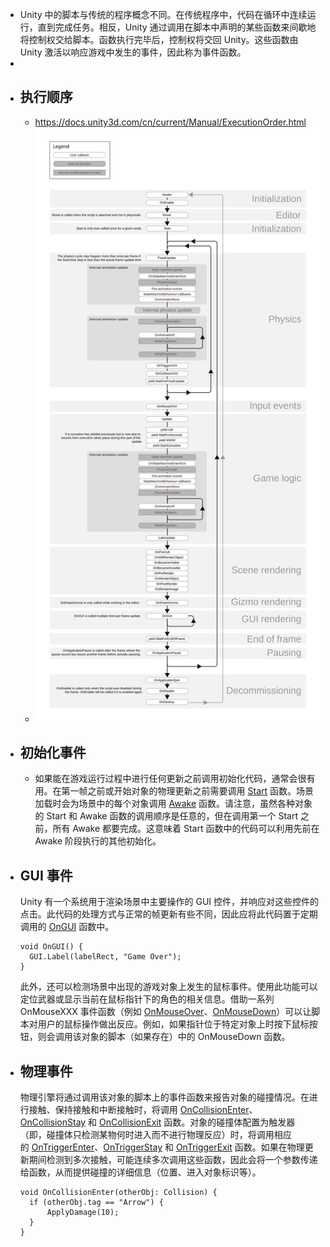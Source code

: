 - Unity 中的脚本与传统的程序概念不同。在传统程序中，代码在循环中连续运行，直到完成任务。相反，Unity 通过调用在脚本中声明的某些函数来间歇地将控制权交给脚本。函数执行完毕后，控制权将交回 Unity。这些函数由 Unity 激活以响应游戏中发生的事件，因此称为事件函数。
-
- ## 执行顺序
	- https://docs.unity3d.com/cn/current/Manual/ExecutionOrder.html
	- ![monobehaviour_flowchart.svg](../assets/monobehaviour_flowchart_1718163415620_0.svg)
- ## 初始化事件
	- 如果能在游戏运行过程中进行任何更新之前调用初始化代码，通常会很有用。在第一帧之前或开始对象的物理更新之前需要调用 [Start](https://docs.unity3d.com/cn/current/ScriptReference/MonoBehaviour.Start.html) 函数。场景加载时会为场景中的每个对象调用 [Awake](https://docs.unity3d.com/cn/current/ScriptReference/MonoBehaviour.Awake.html) 函数。请注意，虽然各种对象的 Start 和 Awake 函数的调用顺序是任意的，但在调用第一个 Start 之前，所有 Awake 都要完成。这意味着 Start 函数中的代码可以利用先前在 Awake 阶段执行的其他初始化。
- ## GUI 事件
  Unity 有一个系统用于渲染场景中主要操作的 GUI 控件，并响应对这些控件的点击。此代码的处理方式与正常的帧更新有些不同，因此应将此代码置于定期调用的 [OnGUI](https://docs.unity3d.com/cn/current/ScriptReference/MonoBehaviour.OnGUI.html) 函数中。
  ```
  void OnGUI() {
    GUI.Label(labelRect, "Game Over");
  }
  ```
  此外，还可以检测场景中出现的游戏对象上发生的鼠标事件。使用此功能可以定位武器或显示当前在鼠标指针下的角色的相关信息。借助一系列 OnMouseXXX 事件函数（例如 [OnMouseOver](https://docs.unity3d.com/cn/current/ScriptReference/MonoBehaviour.OnMouseOver.html)、[OnMouseDown](https://docs.unity3d.com/cn/current/ScriptReference/MonoBehaviour.OnMouseDown.html)）可以让脚本对用户的鼠标操作做出反应。例如，如果指针位于特定对象上时按下鼠标按钮，则会调用该对象的脚本（如果存在）中的 OnMouseDown 函数。
- ## 物理事件
  物理引擎将通过调用该对象的脚本上的事件函数来报告对象的碰撞情况。在进行接触、保持接触和中断接触时，将调用 [OnCollisionEnter](https://docs.unity3d.com/cn/current/ScriptReference/MonoBehaviour.OnCollisionEnter.html)、[OnCollisionStay](https://docs.unity3d.com/cn/current/ScriptReference/MonoBehaviour.OnCollisionStay.html) 和 [OnCollisionExit](https://docs.unity3d.com/cn/current/ScriptReference/MonoBehaviour.OnCollisionExit.html) 函数。对象的碰撞体配置为触发器（即，碰撞体只检测某物何时进入而不进行物理反应）时，将调用相应的 [OnTriggerEnter](https://docs.unity3d.com/cn/current/ScriptReference/MonoBehaviour.OnTriggerEnter.html)、[OnTriggerStay](https://docs.unity3d.com/cn/current/ScriptReference/MonoBehaviour.OnTriggerStay.html) 和 [OnTriggerExit](https://docs.unity3d.com/cn/current/ScriptReference/MonoBehaviour.OnTriggerExit.html) 函数。如果在物理更新期间检测到多次接触，可能连续多次调用这些函数，因此会将一个参数传递给函数，从而提供碰撞的详细信息（位置、进入对象标识等）。
  ```
  void OnCollisionEnter(otherObj: Collision) {
    if (otherObj.tag == "Arrow") {
        ApplyDamage(10);
    }
  }
  ```